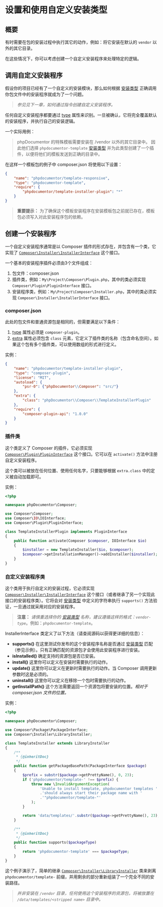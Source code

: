 <!--
    tagline: Modify the way certain types of packages are installed
-->

# 设置和使用自定义安装类型

## 概要

有时需要在包的安装过程中执行其它的动作，例如：将它安装在默认的 `vendor` 以外的其它目录。

在这些情况下，你可以考虑创建一个自定义安装程序来处理特定的逻辑。

## 调用自定义安装程序

假设你的项目已经有了一个自定义的安装模块，那么如何根据 [安装类型][1] 正确调用你包文件中的安装程序就成为了一个问题。

> _参见见下一章，如何通过指令创建自定义安装程序。_

任何自定义安装程序都要通过 [type][1] 属性来识别。一旦被确认，它将完全覆盖默认的安装程序，并执行自己的安装逻辑。

一个实际用例：

> phpDocumentor 的特殊模板需要安装在 /vendor 以外的其它目录中。
> 因此他们选择 `phpdocumentor-template` [安装类型][1] 并为此类型创建了一个插件，以便将他们的模板发送到正确的目录中。

在这样一个模板包的例子中 composer.json 将使用以下设置：

```json
{
    "name": "phpdocumentor/template-responsive",
    "type": "phpdocumentor-template",
    "require": {
        "phpdocumentor/template-installer-plugin": "*"
    }
}
```

> **重要提示：** 为了确保这个模板安装程序在安装模板包之前就已存在，模板包必须写入对此安装程序包的依赖。

## 创建一个安装程序

一个自定义安装程序通常是以 Composer 插件的形式存在，并包含有一个类，它实现了 [`Composer\Installer\InstallerInterface`][3] 这个接口。

一个基本的安装程序插件必须由3个文件组成：

1. 包文件：composer.json
2. 插件类，例如：`My\Project\Composer\Plugin.php`，其中的类必须实现 `Composer\Plugin\PluginInterface` 接口。
3. 安装程序类，例如：`My\Project\Composer\Installer.php`，其中的类必须实现 `Composer\Installer\InstallerInterface` 接口。

### composer.json

此处的包文件和普通资源包是相同的，但需要满足以下条件：

1. [type][1] 属性必须是 `composer-plugin`。
2. [extra][2] 属性必须包含 `class` 元素，它定义了插件类的名称（包含命名空间）。如果这个包有多个插件类，可以使用数组的形式进行定义。

实例：

```json
{
    "name": "phpdocumentor/template-installer-plugin",
    "type": "composer-plugin",
    "license": "MIT",
    "autoload": {
        "psr-0": {"phpDocumentor\\Composer": "src/"}
    },
    "extra": {
        "class": "phpDocumentor\\Composer\\TemplateInstallerPlugin"
    },
    "require": {
        "composer-plugin-api": "1.0.0"
    }
}
```

### 插件类

这个类定义了 Composer 的插件，它必须实现 [`Composer\Plugin\PluginInterface`][3] 这个接口。它可以在 `activate()` 方法中注册自定义安装程序。

这个类可以被放在任何位置、使用任何名字，只要能够根据 `extra.class` 中的定义被自动加载即可。

实例：

```php
<?php

namespace phpDocumentor\Composer;

use Composer\Composer;
use Composer\IO\IOInterface;
use Composer\Plugin\PluginInterface;

class TemplateInstallerPlugin implements PluginInterface
{
    public function activate(Composer $composer, IOInterface $io)
    {
        $installer = new TemplateInstaller($io, $composer);
        $composer->getInstallationManager()->addInstaller($installer);
    }
}
```

### 自定义安装程序类

这个类用于执行自定义的安装过程，它必须实现 [`Composer\Installer\InstallerInterface`][4] 这个接口（或者继承了另一个实现此接口的安装程序类）。它将会对 [安装类型][1] 中定义的字符串执行 `supports()` 方法验证，一旦通过就采用对应的安装程序。

> **注意：** _请慎重选择你的 [安装类型][1] 名称，建议遵循这样的格式：`vendor-type`_。例如：`phpdocumentor-template`。

InstallerInterface 类定义了以下方法（请查阅源码以获得更详细的信息）：

* **supports()** 在这里测试你发布的这个安装程序名称是否通过 [安装类型][1] 匹配（参见示例）。只有正确匹配的资源包才会使用此安装程序进行安装。
* **isInstalled()** 确定支持的资源包是否已安装。
* **install()** 这里你可以定义在安装时需要执行的动作。
* **update()** 这里你可以定义在更新时需要执行的动作。当 Composer 调用更新参数时这是必须的。
* **uninstall()** 这里你可以定义在移除一个包时需要执行的动作。
* **getInstallPath()** 这个方法需要返回一个资源包将要安装的位置。_相对于 composer.json 文件的位置。_

实例：

```php
<?php

namespace phpDocumentor\Composer;

use Composer\Package\PackageInterface;
use Composer\Installer\LibraryInstaller;

class TemplateInstaller extends LibraryInstaller
{
    /**
     * {@inheritDoc}
     */
    public function getPackageBasePath(PackageInterface $package)
    {
        $prefix = substr($package->getPrettyName(), 0, 23);
        if ('phpdocumentor/template-' !== $prefix) {
            throw new \InvalidArgumentException(
                'Unable to install template, phpdocumentor templates '
                .'should always start their package name with '
                .'"phpdocumentor/template-"'
            );
        }

        return 'data/templates/'.substr($package->getPrettyName(), 23);
    }

    /**
     * {@inheritDoc}
     */
    public function supports($packageType)
    {
        return 'phpdocumentor-template' === $packageType;
    }
}
```

这个例子演示了，简单的继承 [`Composer\Installer\LibraryInstaller`][5] 类来剥离 `phpdocumentor/template-` 前缀，并用剩余的部分重新组装了一个完全不同的安装路径。

> _并非安装在 `/vendor` 目录，任何使用这个安装程序的资源包，将被放置在 `/data/templates/<stripped name>` 目录中。_

[1]: ../cn-introduction/04-schema.md#type
[2]: ../cn-introduction/04-schema.md#extra
[3]: https://github.com/composer/composer/blob/master/src/Composer/Plugin/PluginInterface.php
[4]: https://github.com/composer/composer/blob/master/src/Composer/Installer/InstallerInterface.php
[5]: https://github.com/composer/composer/blob/master/src/Composer/Installer/LibraryInstaller.php
